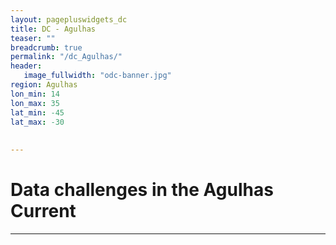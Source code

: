 ```yaml
---
layout: pagepluswidgets_dc
title: DC - Agulhas 
teaser: ""
breadcrumb: true
permalink: "/dc_Agulhas/"
header:
   image_fullwidth: "odc-banner.jpg" 
region: Agulhas  
lon_min: 14
lon_max: 35
lat_min: -45
lat_max: -30 
  
  
--- 
```



# Data challenges in the Agulhas Current
  
---
